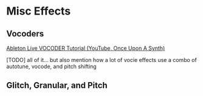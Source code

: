 # Misc Effects

## Vocoders

[Ableton Live VOCODER Tutorial (YouTube, Once Upon A Synth)](https://www.youtube.com/watch?v=aiM_NQYhu1o)

[TODO] all of it... but also mention how a lot of vocie effects use a combo of autotune, vocode, and pitch shifting

## Glitch, Granular, and Pitch

